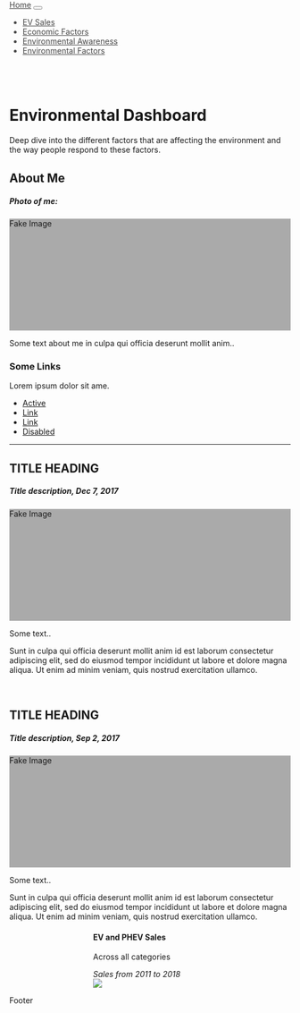 <!DOCTYPE html>
<html lang="en">
<head>
  <title>Environmental Dashboard</title>
  <meta charset="utf-8">
  <meta name="viewport" content="width=device-width, initial-scale=1">
  <link rel="stylesheet" href="https://maxcdn.bootstrapcdn.com/bootstrap/4.5.2/css/bootstrap.min.css">
  <script src="https://ajax.googleapis.com/ajax/libs/jquery/3.5.1/jquery.min.js"></script>
  <script src="https://cdnjs.cloudflare.com/ajax/libs/popper.js/1.16.0/umd/popper.min.js"></script>
  <script src="https://maxcdn.bootstrapcdn.com/bootstrap/4.5.2/js/bootstrap.min.js"></script>
  <script src="css/style.css"></script>
  <style>
  .fakeimg {
    height: 200px;
    background: #aaa;
    border-image-source: ;
  }
  </style>
</head>
<body>

<nav class="navbar navbar-expand-sm bg-dark navbar-dark" style="position: fixed; width: 100%; top:0px; z-index: 100000; opacity: 80%;">
  <a class="navbar-brand" href="#">Home</a>
  <button class="navbar-toggler" type="button" data-toggle="collapse" data-target="#collapsibleNavbar">
    <span class="navbar-toggler-icon"></span>
  </button>
  <div class="collapse navbar-collapse" id="collapsibleNavbar">
    <ul class="navbar-nav">
      <li class="nav-item">
        <a class="nav-link" href="#viz1603637377384">EV Sales</a>
      </li>
      <li class="nav-item">
        <a class="nav-link" href="#">Economic Factors</a>
      </li>
      <li class="nav-item">
        <a class="nav-link" href="#">Environmental Awareness</a>
      </li> 
      <li class="nav-item">
        <a class="nav-link" href="#">Environmental Factors</a>
      </li>       
    </ul>
  </div>  
</nav>

<div class="jumbotron text-center" style="margin-bottom:0; padding-top: 100px;">
    <h1>Environmental Dashboard</h1>
    <p>Deep dive into the different factors that are affecting the environment and the way people respond to these factors.</p> 
  </div>

<div class="container" style="margin-top:30px">
  <div class="row">
    <div class="col-sm-4">
      <h2>About Me</h2>
      <h5>Photo of me:</h5>
      <div class="fakeimg">Fake Image</div>
      <p>Some text about me in culpa qui officia deserunt mollit anim..</p>
      <h3>Some Links</h3>
      <p>Lorem ipsum dolor sit ame.</p>
      <ul class="nav nav-pills flex-column">
        <li class="nav-item">
          <a class="nav-link active" href="#">Active</a>
        </li>
        <li class="nav-item">
          <a class="nav-link" href="#">Link</a>
        </li>
        <li class="nav-item">
          <a class="nav-link" href="#">Link</a>
        </li>
        <li class="nav-item">
          <a class="nav-link disabled" href="#">Disabled</a>
        </li>
      </ul>
      <hr class="d-sm-none">
    </div>
    <div class="col-sm-8">
      <h2>TITLE HEADING</h2>
      <h5>Title description, Dec 7, 2017</h5>
      <div class="fakeimg">Fake Image</div>
      <p>Some text..</p>
      <p>Sunt in culpa qui officia deserunt mollit anim id est laborum consectetur adipiscing elit, sed do eiusmod tempor incididunt ut labore et dolore magna aliqua. Ut enim ad minim veniam, quis nostrud exercitation ullamco.</p>
      <br>
      <h2>TITLE HEADING</h2>
      <h5>Title description, Sep 2, 2017</h5>
      <div class="fakeimg">Fake Image</div>
      <p>Some text..</p>
      <p>Sunt in culpa qui officia deserunt mollit anim id est laborum consectetur adipiscing elit, sed do eiusmod tempor incididunt ut labore et dolore magna aliqua. Ut enim ad minim veniam, quis nostrud exercitation ullamco.</p>
    </div>
  </div>
</div>
<div class="col-md-4" style="margin-left: 150px;">
    <div class="card card-chart">
      <div class="card-header card-header-success">
        <div id="tabSheet1"></div>
      </div>
      <div class="card-body">
        <h4 class="card-title">EV and PHEV Sales</h4>
        <p class="card-category">Across all categories</p>
      </div>
      <div class="card-footer">
        <div class="stats">
          <i class="material-icons">Sales from 2011 to 2018</i>
        </div>
        <div class='tableauPlaceholder' id='viz1603637377384' style='position: relative;'>
          <noscript>
            <a href='#'><img alt=' ' src='https:&#47;&#47;public.tableau.com&#47;static&#47;images&#47;ev&#47;ev_sales_trial&#47;Sheet1&#47;1_rss.png' style='border: none' /></a>
            </noscript><object class='tableauViz'  style='display:none;'><param name='host_url' value='https%3A%2F%2Fpublic.tableau.com%2F' /> 
              <param name='embed_code_version' value='3' /> <param name='site_root' value='' />
              <param name='name' value='ev_sales_trial&#47;Sheet1' /><param name='tabs' value='no' />
              <param name='toolbar' value='yes' /><param name='static_image' value='https:&#47;&#47;public.tableau.com&#47;static&#47;images&#47;ev&#47;ev_sales_trial&#47;Sheet1&#47;1.png' />
               <param name='animate_transition' value='yes' /><param name='display_static_image' value='yes' /><param name='display_spinner' value='yes' />
               <param name='display_overlay' value='yes' /><param name='display_count' value='yes' /><param name='language' value='en' />
              </object></div>                <script type='text/javascript'>                    
              var divElement = document.getElementById('viz1603637377384');                    
              var vizElement = divElement.getElementsByTagName('object')[0];                    
              vizElement.style.width='100%';vizElement.style.height=(divElement.offsetWidth*0.75)+'px';                    
              var scriptElement = document.createElement('script');                    
              scriptElement.src = 'https://public.tableau.com/javascripts/api/viz_v1.js';                    
              vizElement.parentNode.insertBefore(scriptElement, vizElement);                </script>
      </div>
      </div>
    </div>
  </div>
<div class="jumbotron text-center" style="margin-bottom:0">
  <p>Footer</p>
  </div>
  
</body>
</html>
